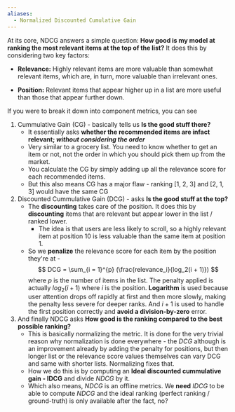 ```yaml
---
aliases:
  - Normalized Discounted Cumulative Gain
---
```

At its core, NDCG answers a simple question: **How good is my model at ranking the most relevant items at the top of the list?** It does this by considering two key factors:

- **Relevance:** Highly relevant items are more valuable than somewhat relevant items, which are, in turn, more valuable than irrelevant ones.
    
- **Position:** Relevant items that appear higher up in a list are more useful than those that appear further down.

If you were to break it down into component metrics, you can see
1. Cummulative Gain (CG) - basically tells us **Is the good stuff there?**
	- It essentially asks **whether the recommended items are infact relevant; _without considering the order_**
	- Very similar to a grocery list. You need to know whether to get an item or not, not the order in which you should pick them up from the market.
	- You calculate the CG by simply adding up all the relevance score for each recommended items.
	- But this also means CG has a major flaw - ranking [1, 2, 3] and [2, 1, 3] would have the same CG
2. Discounted Cummulative Gain (DCG) - asks **Is the good stuff at the top?**
	- The **discounting** takes care of the position. It does this by **discounting** items that are relevant but appear lower in the list / ranked lower.
		- The idea is that users are less likely to scroll, so a highly relevant item at position 10 is less valuable than the same item at position 1.
	- So we **penalize** the relevance score for each item by the position they're at - $$
	DCG = \sum_{i = 1}^{p} (\frac{relevance_i}{log_2(i + 1)}) $$ where $p$ is the number of items in the list. The penalty applied is actually $log_2(i+1)$ where $i$ is the position. **Logarithm** is used because user attention drops off rapidly at first and then more slowly, making the penalty less severe for deeper ranks. And $i + 1$ is used to handle the first position correctly and **avoid a division-by-zero** error.
3. And finally NDCG asks **How good is the ranking compared to the best possible ranking?**
	- This is basically normalizing the metric. It is done for the very trivial reason why normalization is done everywhere - the $DCG$ although is an improvement already by adding the penalty for positions, but then longer list or the relevance score values themselves can vary DCG and same with shorter lists. Normalizing fixes that.
	- How we do this is by computing an **Ideal discounted cummulative gain -  IDCG** and divide $NDCG$ by it.
	- Which also means, $NDCG$ is an offline metrics. We **need** $IDCG$ to be able to compute $NDCG$ and the ideal ranking (perfect ranking / ground-truth) is only available after the fact, no?